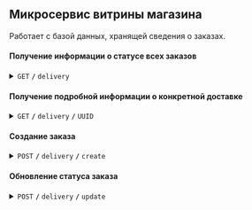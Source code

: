 ## Микросервис витрины магазина

Работает с базой данных, хранящей сведения о заказах.

#### Получение информации о статусе всех заказов

<details>
 <summary><code>GET</code> <code><b>/</b></code> <code>delivery</code></summary>

##### Example output

```json
{
    "orders": {
      "8d7b317b-db39-4751-b0a4-8efeafc0cacd": "created",
      "5acbbf8a-fec9-48d1-b326-08c71ff64b59": "delivery",
      ...
    },
    "service": "delivery"
}
```

</details>

#### Получение подробной информации о конкретной доставке

<details>
 <summary><code>GET</code> <code><b>/</b></code> <code>delivery</code> <code><b>/</b></code> <code>UUID</code></summary>

##### Parameters

> | name | type     | data type | example                                  | description                 |
> |------|----------|-----------|------------------------------------------|-----------------------------|
> | UUID | required | string    | `0d39d5a6-ca6d-4ef2-b477-621e1b37e526`   | Version 4 UUID              |


##### Example output

```json
{
  "order": {
    "uuid": "0d39d5a6-ca6d-4ef2-b477-621e1b37e526",
    "order_status": "created",
    "created_at": "2024-04-12T22:00:46.464337Z",
    "updated_at": "2024-04-12T22:00:46.464337Z"
  },
  "service": "delivery"
}
```

</details>

#### Создание заказа

<details>
 <summary><code>POST</code> <code><b>/</b></code> <code>delivery</code> <code><b>/</b></code> <code>create</code> </summary>

##### Parameters

> | name | type     | data type | example                                  | description                 |
> |------|----------|-----------|------------------------------------------|-----------------------------|
> | UUID | required | string    | `0d39d5a6-ca6d-4ef2-b477-621e1b37e526`   | Version 4 UUID              |


##### Example output

```json
{
  "order": {
    "uuid": "0d39d5a6-ca6d-4ef2-b477-621e1b37e526",
    "order_status": "created",
    "created_at": "2024-04-12T22:00:46.464337Z",
    "updated_at": "2024-04-12T22:00:46.464337Z"
  },
  "service": "delivery"
}
```

</details>

#### Обновление статуса заказа

<details>
 <summary><code>POST</code> <code><b>/</b></code> <code>delivery</code> <code><b>/</b></code> <code>update</code></summary>

##### Parameters

> | name | type     | data type | example                                  | description                 |
> |------|----------|-----------|------------------------------------------|-----------------------------|
> | UUID | required | string    | `0d39d5a6-ca6d-4ef2-b477-621e1b37e526`   | Version 4 UUID              |
> | Status | optional | string    | `await`   | Status of order              |



##### Example output

```json
{
  "order": {
    "uuid": "0d39d5a6-ca6d-4ef2-b477-621e1b37e526",
    "order_status": "created",
    "created_at": "2024-04-12T22:00:46.464337Z",
    "updated_at": "2024-04-12T22:21:21.32669Z"
  },
  "service": "delivery"
}
```

</details>